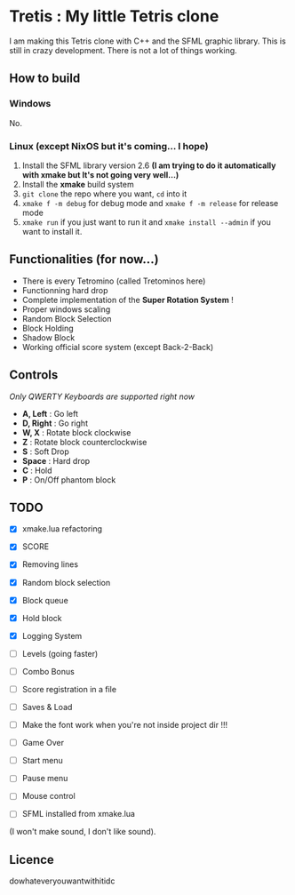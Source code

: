# Tretis : My little Tetris clone

I am making this Tetris clone with C++ and the SFML graphic library.
This is still in crazy development.
There is not a lot of things working.

## How to build

### Windows
No.

### Linux (except NixOS but it's coming... I hope)
1. Install the SFML library version 2.6 __(I am trying to do it automatically with xmake but It's not going very well...)__
2. Install the **xmake** build system
3. `git clone` the repo where you want, `cd` into it
4. `xmake f -m debug` for debug mode and `xmake f -m release` for release mode
5. `xmake run` if you just want to run it and `xmake install --admin` if you want to install it.

## Functionalities (for now...)
- There is every Tetromino (called Tretominos here)
- Functionning hard drop
- Complete implementation of the **Super Rotation System** !
- Proper windows scaling
- Random Block Selection
- Block Holding
- Shadow Block
- Working official score system (except Back-2-Back)


## Controls
*Only QWERTY Keyboards are supported right now*
- **A, Left** : Go left
- **D, Right** : Go right
- **W, X** : Rotate block clockwise
- **Z** : Rotate block counterclockwise
- **S** : Soft Drop
- **Space** : Hard drop
- **C** : Hold
- **P** : On/Off phantom block


## TODO
- [x] xmake.lua refactoring
- [x] SCORE
- [x] Removing lines
- [x] Random block selection
- [x] Block queue
- [x] Hold block
- [x] Logging System
- [ ] Levels (going faster)
- [ ] Combo Bonus
- [ ] Score registration in a file
- [ ] Saves & Load
- [ ] Make the font work when you're not inside project dir !!!
- [ ] Game Over
- [ ] Start menu
- [ ] Pause menu
- [ ] Mouse control
- [ ] SFML installed from xmake.lua


(I won't make sound, I don't like sound).


## Licence
dowhateveryouwantwithitidc
